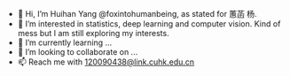 - 👋 Hi, I’m Huihan Yang @foxintohumanbeing, as stated for 蕙菡 杨.
- 👀 I’m interested in statistics, deep learning and computer vision. Kind of mess but I am still exploring my interests.
- 🌱 I’m currently learning ...
- 💞️ I’m looking to collaborate on ...
- 📫 Reach me with 120090438@link.cuhk.edu.cn

<!---
foxintohumanbeing/foxintohumanbeing is a ✨ special ✨ repository because its `README.md` (this file) appears on your GitHub profile.
You can click the Preview link to take a look at your changes.
--->
